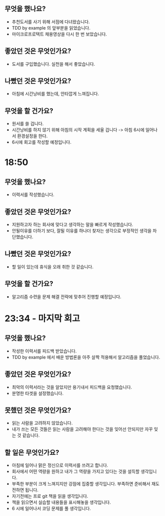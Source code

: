 ## 무엇을 했나요?
- 추천도서를 사기 위해 서점에 다녀왔습니다.
- TDD by example 의 앞부분을 읽었습니다.
- 마이크로프로텍트 채용영상을 다시 한 번 보았습니다.
## 좋았던 것은 무엇인가요?
- 도서를 구입했습니다. 실천을 해서 좋았습니다.
## 나빴던 것은 무엇인가요?
- 아침에 시간낭비를 했는데, 안타깝게 느껴집니다. 
## 무엇을 할 건가요?
- 원서를 쓸 겁니다. 
- 시간낭비를 하지 않기 위해 아침의 시작 계획을 세울 겁니다 -> 아침 6시에 일어나서 환경설정을 한다. 
- 6시에 회고를 작성할 예정입니다. 

# 18:50

## 무엇을 했나요?

- 이력서를 작성했습니다. 

## 좋았던 것은 무엇인가요?

- 지원하고자 하는 회사에 맞다고 생각하는 말을 빠르게 작성했습니다.
- 안될이유를 더하기 보다, 잘될 이유를 하나더 찾자는 생각으로 부정적인 생각을 차단했습니다. 

## 나빴던 것은 무엇인가요?

- 할 일이 있는데 휴식을 오래 취한 것 같습니다.

## 무엇을 할 건가요?

- 알고리즘 수련을 문제 해결 전략에 맞추어 진행할 예정입니다. 

# 23:34 - 마지막 회고
## 무엇을 했나요?
- 작성한 이력서를 피드백 받았습니다.
- TDD by example 에서 배운 방법론을 아주 살짝 적용해서 알고리즘을 풀었습니다.
## 좋았던 것은 무엇인가요?
- 최악의 이력서라는 것을 알았지만 용기내서 피드백을 요청했습니다.
- 분명한 타겟을 설정했습니다.
## 못했던 것은 무엇인가요?
- 읽는 사람을 고려하지 않았습니다.
- 내가 쓰는 모든 것들은 읽는 사람을 고려해야 한다는 것을 잊어선 안되지만 자꾸 잊는 것 같습니다.
## 할 일은 무엇인가요?
- 아침에 일어나 맑은 정신으로 이력서를 쓰려고 합니다.
- 회사에서 어떤 역량을 원하고 내가 그 역량을 가지고 있다는 것을 설득할 생각입니다.
- 부족한 부분이 크게 느껴지지만 강점에 집중할 생각입니다. 부족하면 준비해서 재도전하면 됩니다.
- 자기전에는 프로 git 책을 읽을 생각입니다. 
- 책을 읽으면서 실습할 내용들을 표시해놓을 생각입니다. 
- 6 시에 일어나서 코딩 문제를 풀 생각입니다. 

